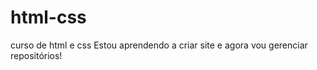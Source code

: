 # html-css
 curso de html e css 
 Estou aprendendo a criar site e agora vou gerenciar repositórios!
